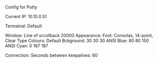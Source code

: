 Config for Putty

Current IP: 10.10.0.51

Termainal: Default

Window: Line of srcollback 20000
    Appearance: 
            Font: Consolas, 14-point, Clear Type
    Colours:
            Default Bckground: 30 30 30
            ANSI Blue: 80 80 150 
            ANSI Cyan: 0 187 187

Connection:
    Seconds between keepalives: 60

